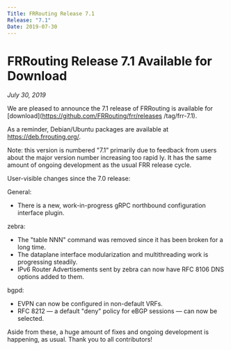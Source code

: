 ```yaml
---
Title: FRRouting Release 7.1
Release: "7.1"
Date: 2019-07-30
---
```


# FRRouting Release 7.1 Available for Download
*July 30, 2019*

We are pleased to announce the 7.1 release of FRRouting is available for [download](https://github.com/FRRouting/frr/releases
/tag/frr-7.1).

As a reminder, Debian/Ubuntu packages are available at https://deb.frrouting.org/.

Note: this version is numbered "7.1” primarily due to feedback from users about the major version number increasing too rapid
ly. It has the same amount of ongoing development as the usual FRR release cycle.

User-visible changes since the 7.0 release:

General:
 - There is a new, work-in-progress gRPC northbound configuration interface
   plugin.

zebra:
 - The "table NNN" command was removed since it has been broken for a long
   time.
 - The dataplane interface modularization and multithreading work is
   progressing steadily.
 - IPv6 Router Advertisements sent by zebra can now have RFC 8106 DNS options
   added to them.

bgpd:
 - EVPN can now be configured in non-default VRFs.
 - RFC 8212 — a default "deny" policy for eBGP sessions — can now be selected.

Aside from these, a huge amount of fixes and ongoing development is happening,
as usual. Thank you to all contributors!

